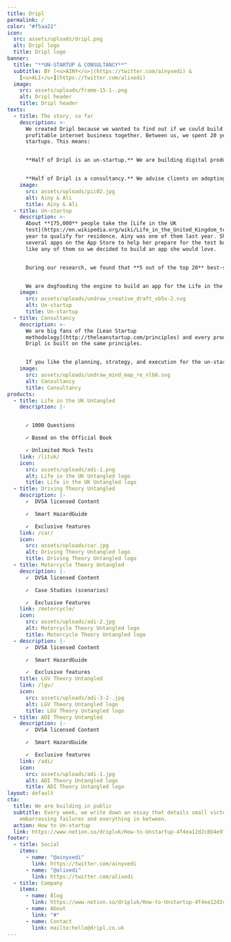 ```yaml
---
title: Dripl
permalink: /
color: "#f5aa22"
icon:
  src: assets/uploads/dripl.png
  alt: Dripl logo
  title: Dripl logo
banner:
  title: "**UN-STARTUP & CONSULTANCY**"
  subtitle: BY [<u>AINY</u>](https://twitter.com/ainyxedi) &
    [<u>ALI</u>](https://twitter.com/alixedi)
  image:
    src: assets/uploads/frame-15-1-.png
    alt: Dripl header
    title: Dripl header
texts:
  - title: The story, so far
    description: >-
      We created Dripl because we wanted to find out if we could build a
      profitable internet business together. Between us, we spent 20 years at
      startups. This means:


      **Half of Dripl is an un-startup.** We are building digital products but we are not seeking hockey stick growth, looking for venture capital, or working 100-hour weeks.


      **Half of Dripl is a consultancy.** We advise clients on adopting Lean Startup principles in the enterprise. This helps us fund the un-startup, but we are also very good at this.
    image:
      src: assets/uploads/pic02.jpg
      alt: Ainy & Ali
      title: Ainy & Ali
  - title: Un-startup
    description: >-
      About **175,000** people take the [Life in the UK
      test](https://en.wikipedia.org/wiki/Life_in_the_United_Kingdom_test) every
      year to qualify for residence. Ainy was one of them last year. She tried
      several apps on the App Store to help her prepare for the test but didn't
      like any of them so we decided to build an app she would love.


      During our research, we found that **5 out of the top 20** best-selling apps on the App Store were for test-preparation so we took a step back & built an engine that transforms a spreadsheet of multiple-choice questions into a beautiful, singing-and-dancing test-preparation app for the iPhone.


      We are dogfooding the engine to build an app for the Life in the UK test. This will be followed by more test-preparation apps until we feel we have something reproducible. At this point, we might launch the engine as a **no-code solution for building test-preparation apps.**
    image:
      src: assets/uploads/undraw_creative_draft_vb5x-2.svg
      alt: Un-startup
      title: Un-startup
  - title: Consultancy
    description: >-
      We are big fans of the [Lean Startup
      methodology](http://theleanstartup.com/principles) and every product at
      Dripl is built on the same principles.


      If you like the planning, strategy, and execution for the un-startup, **we can help you do the same** for your product or business. [Please reach out  ](mailto:hello@dripl.co.uk) and we will be happy to discuss if we can help you and how.
    image:
      src: assets/uploads/undraw_mind_map_re_nlb6.svg
      alt: Consultancy
      title: Consultancy
products:
  - title: Life in the UK Untangled
    description: |-


      ✓ 1000 Questions

      ✓ Based on the Official Book

      ✓ Unlimited Mock Tests
    link: /lituk/
    icon:
      src: assets/uploads/adi-1.png
      alt: Life in the UK Untangled logo
      title: Life in the UK Untangled logo
  - title: Driving Theory Untangled
    description: |-
      ✓  DVSA licensed Content

      ✓  Smart HazardGuide

      ✓  Exclusive features
    link: /car/
    icon:
      src: assets/uploads/car.jpg
      alt: Driving Theory Untangled logo
      title: Driving Theory Untangled logo
  - title: Motorcycle Theory Untangled
    description: |-
      ✓  DVSA licensed Content

      ✓  Case Studies (scenarios)

      ✓  Exclusive Features
    link: /motorcycle/
    icon:
      src: assets/uploads/adi-2.jpg
      alt: Motorcycle Theory Untangled logo
      title: Motorcycle Theory Untangled logo
  - description: |-
      ✓  DVSA licensed Content

      ✓  Smart HazardGuide

      ✓  Exclusive features
    title: LGV Theory Untangled
    link: /lgv/
    icon:
      src: assets/uploads/adi-3-2-.jpg
      alt: LGV Theory Untangled logo
      title: LGV Theory Untangled logo
  - title: ADI Theory Untangled
    description: |-
      ✓  DVSA licensed Content

      ✓  Smart HazardGuide

      ✓  Exclusive features
    link: /adi/
    icon:
      src: assets/uploads/adi-1.jpg
      alt: ADI Theory Untangled logo
      title: ADI Theory Untangled logo
layout: default
cta:
  title: We are building in public
  subtitle: Every week, we write down an essay that details small victories,
    embarrassing failures and everything in between.
  action: How to Un-startup
  link: https://www.notion.so/dripluk/How-to-Unstartup-4f4ea12d2c8b4e97be3fce5667a08d17
footer:
  - title: Social
    items:
      - name: "@ainyxedi"
        link: https://twitter.com/ainyxedi
      - name: "@alixedi"
        link: https://twitter.com/alixedi
  - title: Company
    items:
      - name: Blog
        link: https://www.notion.so/dripluk/How-to-Unstartup-4f4ea12d2c8b4e97be3fce5667a08d17
      - name: About
        link: "#"
      - name: Contact
        link: mailto:hello@dripl.co.uk
---
```

